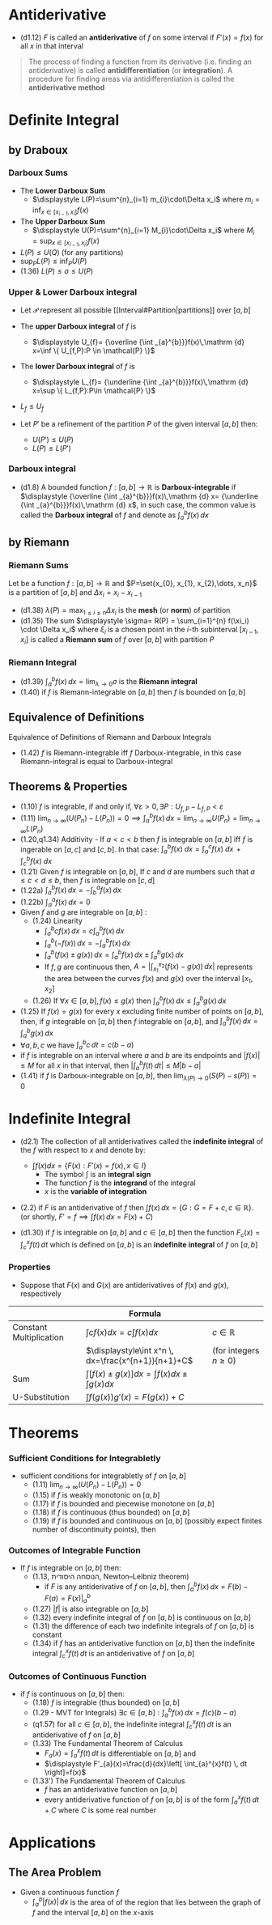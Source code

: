 # Antiderivative

- (d1.12) $F$ is called an **antiderivative** of $f$ on some interval if $F'(x)=f(x)$ for all $x$ in that interval

> The process of finding a function from its derivative (i.e. finding an antiderivative) is called **antidifferentiation** (or **integration**). A procedure for finding areas via antidifferentiation is called the **antiderivative method**


# Definite Integral

## by Draboux

### Darboux Sums
	
- The **Lower Darboux Sum** 
	- $\displaystyle L(P)=\sum^{n}_{i=1} m_{i}\cdot\Delta x_i$ where $\displaystyle{m_{i}=\inf _{x\in [x_{i-1},x_{i}]}f(x)}$
- The **Upper Darboux Sum**
	- $\displaystyle U(P)=\sum^{n}_{i=1} M_{i}\cdot\Delta x_i$ where $\displaystyle{M_{i}=\sup _{x\in [x_{i-1},x_{i}]}f(x)}$ 
- $L(P)\leq U(Q)$ (for any partitions)
- $\displaystyle\sup_{P}L(P)\leq\inf_{P}U(P)$
- (1.36) $L(P)\leq \sigma \leq U(P)$

### Upper & Lower Darboux integral

- Let $\mathcal{P}$ represent all possible [[Interval#Partition|partitions]] over $[ a , b ]$
- The **upper Darboux integral** of $f$ is 
	- $\displaystyle U_{f}= {\overline {\int _{a}^{b}}}f(x)\,\mathrm {d} x=\inf \{ U_{f,P}:P \in \mathcal{P} \}$

- The **lower Darboux integral** of $f$ is
	- $\displaystyle L_{f}= {\underline {\int _{a}^{b}}}f(x)\,\mathrm {d} x=\sup \{ L_{f,P}:P\in \mathcal{P} \}$
-  $L_{f}\leq U_{f}$
- Let $P'$ be a refinement of the partition $P$ of the given interval $[a, b]$ then:
	- $U(P')\leq U(P)$
	- $L(P)\leq L(P')$

### Darboux integral

- (d1.8) A bounded function $f:[a,b]\to \mathbb{R}$ is **Darboux-integrable** if $\displaystyle {\overline {\int _{a}^{b}}}f(x)\,\mathrm {d} x= {\underline {\int _{a}^{b}}}f(x)\,\mathrm {d} x$, in such case, the common value is called the **Darboux integral** of $f$ and denote as $\displaystyle\int^{b}_{a} f(x) \, dx$
## by Riemann

### Riemann Sums

Let be a function $f : [a, b] \to \mathbb{R}$ and $P=\set{x_{0}, x_{1}, x_{2},\dots, x_n}$ is a partition of $[a, b]$ and $\Delta x_i = x_i - x_{i-1}$

- (d1.38) $\displaystyle\lambda(P)=\max_{1\leq i\leq n}{\Delta{x_{i}}}$ is the **mesh** (or **norm**) of partition
- (d1.35) The sum $\displaystyle \sigma= R(P) = \sum_{i=1}^{n} f(\xi_i) \cdot \Delta x_i$ where $\xi_i$ is a chosen point in the $i$-th subinterval $[x_{i-1}, x_i]$ is called a **Riemann sum** of $f$ over $[ a , b ]$ with partition $P$

### Riemann Integral

- (d1.39)  $\displaystyle\int ^b_{a}f(x) \, dx=\lim_{ \lambda \to 0 }\sigma$ is the **Riemann integral** 
- (1.40) if $f$ is Riemann-integrable on $[a,b]$ then $f$ is bounded on $[a,b]$

## Equivalence of Definitions

Equivalence of Definitions of Riemann and Darboux Integrals

- (1.42) $f$ is Riemann-integrable iff $f$ Darboux-integrable, in this case Riemann-integral is equal to Darboux-integral

## Theorems & Properties 

- (1.10) $f$ is integrable, if and only if, $\forall \varepsilon>0,\exists P:U_{f,P}-L_{f,P}<\varepsilon$
- (1.11) $\displaystyle\lim_{ n \to \infty }(U(P_{n})-L(P_{n}))=0\implies \int_{a}^{b} f(x) \, dx=\lim_{ n \to \infty }U(P_{n})=\lim_{ n \to \infty }L(P_{n})$
- (1.20,q1.34) Additivity - If $a<c<b$ then $f$ is integrable on $[a,b]$ iff $f$ is ingerable on $[a,c]$ and $[c,b]$. In that case: $\displaystyle\int_a^b f(x) \; dx = \int_a^c f(x) \; dx \, + \int_c^b f(x) \; dx$
- (1.21) Given $f$ is integrable on $[a,b]$, If $c$ and $d$ are numbers such that $a\leq c<d\leq b$, then $f$ is integrable on $[c,d]$
- (1.22a) $\displaystyle\int ^b_{a}f(x) \, dx=-\int ^a_{b}f(x) \, dx$
- (1.22b) $\displaystyle\int ^a_{a}f(x) \, dx=0$
- Given $f$ and $g$ are integrable on $[a,b]$ :
	- (1.24) Linearity
		- $\displaystyle\int ^b_{a}cf(x) \, dx=c\int ^b_{a}f(x) \, dx$
		- $\displaystyle\int ^b_{a}(-f(x)) \, dx=-\int ^b_{a}f(x) \, dx$
		- $\displaystyle\int ^b_{a}(f(x)\pm g(x)) \, dx=\int ^b_{a} f(x)\, dx\pm\int ^b_{a} g(x)\, dx$
		- If $f,g$ are continuous then, $\displaystyle A =\left|{\int^{x_{2}}_{x_{1}}(f(x)-g(x))  \, dx}\right|$ represents the area between the curves $f(x)$ and $g(x)$ over the interval $[x_1, x_2]$
	- (1.26) If $\forall x \in[a,b], f(x)\leq g(x)$ then $\displaystyle\int ^b_{a}f(x) \, dx\leq\int ^b_{a}g(x) \, dx$
- (1.25) If $f(x)=g(x)$ for every $x$ excluding finite number of points on $[a,b]$, then, if $g$ integrable on $[a,b]$ then $f$ integrable on $[a,b]$, and $\int ^b_{a}f(x) \, dx=\int ^b_{a}g(x) \, dx$
- $\forall a,b,c$ we have $\displaystyle\int ^b_{a}c \, dt=c(b-a)$ 
- if $f$ is integrable on an interval where $a$ and $b$ are its endpoints and $|f(x)|\leq M$ for all $x$ in that interval, then $\displaystyle\left|\int^b_{a} f(t) \, dt\right|\leq M|b-a|$
- (1.41) if $f$ is Darboux-integrable on $[a,b]$, then $\displaystyle \lim_{ \lambda(P) \to 0 }(S(P)-s(P))=0$
# Indefinite Integral

- (d2.1) The collection of all antiderivatives called the **indefinite integral** of the $f$ with respect to $x$ and denote by: 
	- $\displaystyle\int f(x) dx= \{ F(x):F'(x)=f(x),x \in I \}$
		- The symbol $\int$ is an **integral sign**
		- The function $f$ is the **integrand** of the integral
		- $x$ is the **variable of integration**
- (2.2) if $F$ is an antiderivative of $f$ then $\int f(x) \, dx=\{ G:G=F+c,c \in \mathbb{R} \}$. (or shortly, $F'=f\implies \int f(x) \, dx=F(x)+C$)


- (d1.30) if $f$ is integrable on $[a,b]$ and $c \in [a,b]$ then the function $\displaystyle F_{c}(x)=\int ^x_{c}f(t) \, dt$ which is defined on $[a,b]$ is an **indefinite integral** of $f$ on $[a,b]$ 


### Properties

- Suppose that $F(x)$ and $G(x)$ are antiderivatives of $f(x)$ and $g(x)$, respectively

|                         | Formula                                                            |                          |
| ----------------------- | ------------------------------------------------------------------ | ------------------------ |
| Constant Multiplication | $\displaystyle\int cf(x)dx=c\int f(x)dx$                           | $c\in\mathbb{R}$         |
|                         | $\displaystyle\int x^n \, dx=\frac{x^{n+1}}{n+1}+C$                | (for integers $n\geq 0$) |
| Sum                     | $\displaystyle \int [f(x)\pm g(x)]dx= \int f(x)dx\pm \int  g(x)dx$ |                          |
| U-Substitution          | $\displaystyle\int f(g(x)) g'(x)=F(g(x))+C$                        |                          |
# Theorems

### Sufficient Conditions for Integrabletly

- sufficient conditions for integrabletly of $f$ on $[a,b]$
	- (1.11) $\displaystyle\lim_{ n \to \infty }(U(P_{n})-L(P_{n}))=0$
	- (1.15) if $f$ is weakly monotonic on $[a,b]$
	- (1.17) if $f$ is bounded and piecewise monotone on $[a,b]$
	- (1.18) if $f$ is continuous (thus bounded) on $[a,b]$ 
	- (1.19) if $f$ is bounded and continuous on $[a,b]$ (possibly expect finites number of discontinuity points), then

### Outcomes of Integrable Function

- If $f$ is integrable on $[a,b]$ then: 
	- (1.13, הנוסחה היסודית, Newton–Leibniz theorem) 
		- if $F$ is any antiderivative of $f$ on $[a,b]$, then $\displaystyle\int^{b}_{a} f(x) \, dx=F(b)-F(a)=F(x) \big|_a^b$
	- (1.27) $|f|$ is also integrable on $[a,b]$
	- (1.32) every indefinite integral of $f$ on $[a,b]$ is continuous on $[a,b]$
	- (1.31) the difference of each two indefinite integrals of $f$ on $[a,b]$ is constant
	- (1.34) if $f$ has an antiderivative function on $[a,b]$ then the indefinite integral $\displaystyle\int ^x_{c}f(t) \, dt$ is an antiderivative of $f$ on $[a,b]$

### Outcomes of Continuous Function

- if $f$ is continuous on $[a,b]$ then:
	- (1.18) $f$ is integrable (thus bounded) on $[a,b]$ 
	- (1.29 - MVT for Integrals) $\exists c \in[a,b]:\displaystyle\int ^b_{a}f(x) \, dx=f(c)(b-a)$
	- (q1.57) for all $c \in [a,b]$, the indefinite integral $\displaystyle\int ^x_{c}f(t) \, dt$ is an antiderivative of $f$ on $[a,b]$
	- (1.33) The Fundamental Theorem of Calculus 
		- $\displaystyle F_{a}(x)=\int_{a}^{x}f(t)  \, dt$ is differentiable on $[a,b]$ and 
		- $\displaystyle F'_{a}(x)=\frac{d}{dx}\left[ \int_{a}^{x}f(t)  \, dt \right]=f(x)$
	- (1.33') The Fundamental Theorem of Calculus
		- $f$ has an antiderivative function on $[a,b]$
		- every antiderivative function of $f$ on $[a,b]$ is of the form $\displaystyle\int ^x_{a}f(t) \, dt+C$ where $C$ is some real number

# Applications
## The Area Problem 

- Given a continuous function $f$
	- $\displaystyle\int^{b}_{a} |f(x)| \, dx$ is the area of of the region that lies between the graph of $f$ and the interval $[a, b]$ on the $x$-axis

 